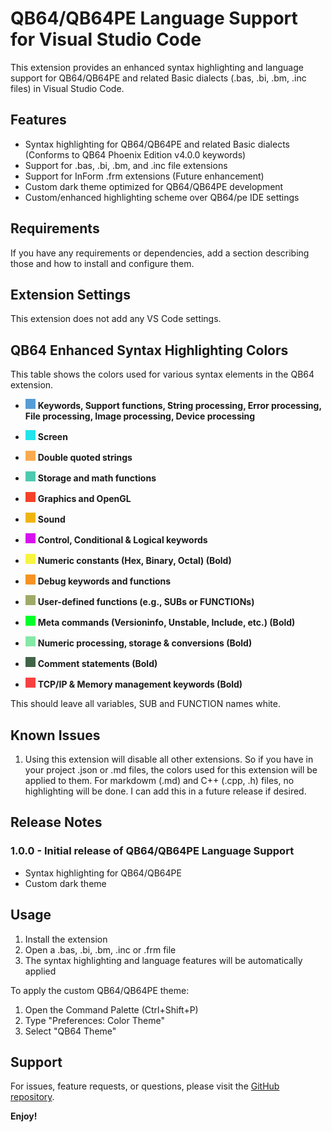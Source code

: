 # QB64/QB64PE Language Support for Visual Studio Code

This extension provides an enhanced syntax highlighting and language support for QB64/QB64PE and related Basic dialects (.bas, .bi, .bm, .inc files) in Visual Studio Code.


## Features

- Syntax highlighting for QB64/QB64PE and related Basic dialects (Conforms to QB64 Phoenix Edition v4.0.0 keywords)
- Support for .bas, .bi, .bm, and .inc file extensions
- Support for InForm .frm extensions (Future enhancement)
- Custom dark theme optimized for QB64/QB64PE development
- Custom/enhanced highlighting scheme over QB64/pe IDE settings


## Requirements

If you have any requirements or dependencies, add a section describing those and how to install and configure them.

## Extension Settings

This extension does not add any VS Code settings.


## QB64 Enhanced Syntax Highlighting Colors

This table shows the colors used for various syntax elements in the QB64 extension.

- ![#569CD6](https://raw.githubusercontent.com/GeorgeMcGinn/QB64-QB64pe-VSCode-Extension/main/images/colors/color-569CD6.png) **Keywords, Support functions, String processing, Error processing, File processing, Image processing, Device processing**

- ![#23e4eb](https://raw.githubusercontent.com/GeorgeMcGinn/QB64-QB64pe-VSCode-Extension/main/images/colors/color-23e4eb.png) **Screen**

- ![#faaa4e](https://raw.githubusercontent.com/GeorgeMcGinn/QB64-QB64pe-VSCode-Extension/main/images/colors/color-faaa4e.png) **Double quoted strings** 

- ![#4EC9B0](https://raw.githubusercontent.com/GeorgeMcGinn/QB64-QB64pe-VSCode-Extension/main/images/colors/color-4EC9B0.png) **Storage and math functions**

- ![#f54129](https://raw.githubusercontent.com/GeorgeMcGinn/QB64-QB64pe-VSCode-Extension/main/images/colors/color-f54129.png) **Graphics and OpenGL** 

- ![#f0b411](https://raw.githubusercontent.com/GeorgeMcGinn/QB64-QB64pe-VSCode-Extension/main/images/colors/color-f0b411.png) **Sound** 

- ![#d611f0](https://raw.githubusercontent.com/GeorgeMcGinn/QB64-QB64pe-VSCode-Extension/main/images/colors/color-d611f0.png) **Control, Conditional & Logical keywords**

- ![#f7f441](https://raw.githubusercontent.com/GeorgeMcGinn/QB64-QB64pe-VSCode-Extension/main/images/colors/color-f7f441.png) **Numeric constants (Hex, Binary, Octal) (Bold)** 

- ![#f59324](https://raw.githubusercontent.com/GeorgeMcGinn/QB64-QB64pe-VSCode-Extension/main/images/colors/color-f59324.png) **Debug keywords and functions**

- ![#9eaa67](https://raw.githubusercontent.com/GeorgeMcGinn/QB64-QB64pe-VSCode-Extension/main/images/colors/color-9eaa67.png) **User-defined functions (e.g., SUBs or FUNCTIONs)**

- ![#00ff2a](https://raw.githubusercontent.com/GeorgeMcGinn/QB64-QB64pe-VSCode-Extension/main/images/colors/color-00ff2a.png) **Meta commands (Versioninfo, Unstable, Include, etc.) (Bold)** 

- ![#84e9a6](https://raw.githubusercontent.com/GeorgeMcGinn/QB64-QB64pe-VSCode-Extension/main/images/colors/color-84e9a6.png) **Numeric processing, storage & conversions (Bold)**

- ![#416347](https://raw.githubusercontent.com/GeorgeMcGinn/QB64-QB64pe-VSCode-Extension/main/images/colors/color-416347.png) **Comment statements (Bold)**

- ![#f84040](https://raw.githubusercontent.com/GeorgeMcGinn/QB64-QB64pe-VSCode-Extension/main/images/colors/color-f84040.png) **TCP/IP & Memory management keywords (Bold)**


This should leave all variables, SUB and FUNCTION names white.


## Known Issues

1. Using this extension will disable all other extensions. So if you have in your project .json or .md files, the colors used for this extension will be applied to them. For markdowm (.md) and C++ (.cpp, .h) files, no highlighting will be done. I can add this in a future release if desired.

## Release Notes

### 1.0.0 - Initial release of QB64/QB64PE Language Support
  - Syntax highlighting for QB64/QB64PE
  - Custom dark theme



## Usage

1. Install the extension
2. Open a .bas, .bi, .bm, .inc or .frm file
3. The syntax highlighting and language features will be automatically applied

To apply the custom QB64/QB64PE theme:
1. Open the Command Palette (Ctrl+Shift+P)
2. Type "Preferences: Color Theme"
3. Select "QB64 Theme"


## Support

For issues, feature requests, or questions, please visit the [GitHub repository](https://github.com/GeorgeMcGinn/QB64-QB64pe-VSCode-Extension).


**Enjoy!**
